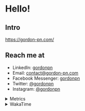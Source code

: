 # Hello!

## Intro

<https://gordon-pn.com/>

## Reach me at

- LinkedIn: [gordonpn](https://www.linkedin.com/in/gordonpn/)
- Email: [contact@gordon-pn.com](mailto:contact@gordon-pn.com)
- Facebook Messenger: [gordonpn](https://www.messenger.com/t/Gordonpn)
- Twitter: [@gordonpn](https://twitter.com/Gordonpn)
- Instagram: [@gordonpn](https://www.instagram.com/gordonpn/)

<details>
  <summary>Metrics</summary>

  <img align="center" src="https://github.com/gordonpn/gordonpn/blob/master/github-metrics.svg" alt="GitHub Metrics">

</details>

<details>
  <summary>WakaTime</summary>

  <!--START_SECTION:waka-->
📊 **This Week I Spent My Time On** 

```text
💬 Programming Languages: 
Java                     11 hrs 3 mins       ██████████████████░░░░░░░   73.27 % 
Brazil Dependency Config 1 hr 52 mins        ███░░░░░░░░░░░░░░░░░░░░░░   12.45 % 
Text                     35 mins             █░░░░░░░░░░░░░░░░░░░░░░░░   03.92 % 
Markdown                 31 mins             █░░░░░░░░░░░░░░░░░░░░░░░░   03.52 % 
XML                      29 mins             █░░░░░░░░░░░░░░░░░░░░░░░░   03.22 % 

🔥 Editors: 
IntelliJ IDEA            14 hrs 22 mins      ████████████████████████░   95.29 % 
VS Code                  42 mins             █░░░░░░░░░░░░░░░░░░░░░░░░   04.71 % 
```


 Last Updated on 25/12/2024 16:24:54 UTC
<!--END_SECTION:waka-->
</details>
